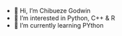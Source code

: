 - 👋 Hi, I’m Chibueze Godwin
- 👀 I’m interested in Python, C++ & R
- 🌱 I’m currently learning PYthon 

<!---
Chibueze-Godwin/Chibueze-Godwin is a ✨ special ✨ repository because its `README.md` (this file) appears on your GitHub profile.
You can click the Preview link to take a look at your changes.
--->
